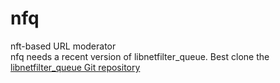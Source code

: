 # nfq
nft-based URL moderator
<br />
nfq needs a recent version of libnetfilter\_queue. Best clone the
[libnetfilter\_queue Git repository](https://git.netfilter.org/libnetfilter\_queue)
